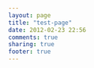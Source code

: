 ```yaml
---
layout: page
title: "test-page"
date: 2012-02-23 22:56
comments: true
sharing: true
footer: true
---
```

